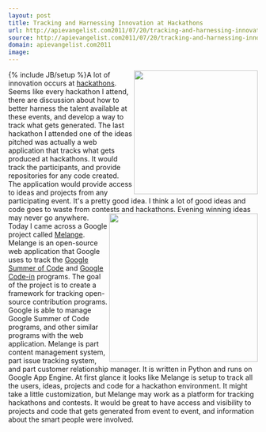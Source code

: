 ```yaml
---
layout: post
title: Tracking and Harnessing Innovation at Hackathons
url: http://apievangelist.com2011/07/20/tracking-and-harnessing-innovation-at-hackathons/
source: http://apievangelist.com2011/07/20/tracking-and-harnessing-innovation-at-hackathons/
domain: apievangelist.com2011
image: 
---
```

{% include JB/setup %}<img src="http://kinlane-productions.s3.amazonaws.com/api-evangelist/melange/melange-blue-500px.png"  width="250" align="right" />A lot of innovation occurs at <a title="hackathons" href="http://www.apievangelist.com/hackathons-and-contests.php">hackathons</a>. Seems like every hackathon I attend, there are discussion about how to better harness the talent available at these events, and develop a way to track what gets generated.
The last hackathon I attended one of the ideas pitched was actually a web application that tracks what gets produced at hackathons. It would track the participants, and provide repositories for any code created. The application would provide access to ideas and projects from any participating event.
It's a pretty good idea. I think a lot of good ideas and code goes to waste from contests and hackathons. Evening winning ideas may never go anywhere.
<img src="http://kinlane-productions.s3.amazonaws.com/api-evangelist/hackathon.jpg"  width="300" align="right" />Today I came across a Google project called <a title="Melange" href="http://code.google.com/p/soc/">Melange</a>. Melange is an open-source web application that Google uses to track the <a title="Google Summer of Code" href="http://www.google-melange.com/gsoc/homepage/google/gsoc2011">Google Summer of Code</a> and <a title="Google Code-In" href="http://code.google.com/opensource/gci/2010-11/index.html">Google Code-in</a> programs.
The goal of the project is to create a framework for tracking open-source contribution programs. Google is able to manage Google Summer of Code programs, and other similar programs with the web application.
Melange is part content management system, part issue tracking system, and part customer relationship manager. It is written in Python and runs on Google App Engine.
At first glance it looks like Melange is setup to track all the users, ideas, projects and code for a hackathon environment. It might take a little customization, but Melange may work as a platform for tracking hackathons and contests.
It would be great to have access and visibility to projects and code that gets generated from event to event, and information about the smart people were involved.
